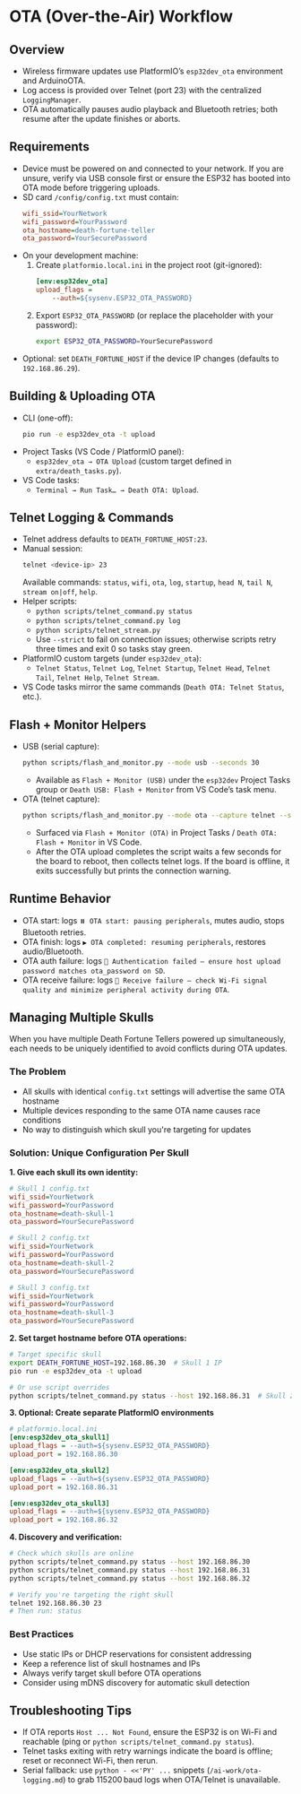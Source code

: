 # OTA (Over-the-Air) Workflow

## Overview
- Wireless firmware updates use PlatformIO’s `esp32dev_ota` environment and ArduinoOTA.
- Log access is provided over Telnet (port 23) with the centralized `LoggingManager`.
- OTA automatically pauses audio playback and Bluetooth retries; both resume after the update finishes or aborts.

## Requirements
- Device must be powered on and connected to your network. If you are unsure, verify via USB console first or ensure the ESP32 has booted into OTA mode before triggering uploads.
- SD card `/config/config.txt` must contain:
  ```ini
  wifi_ssid=YourNetwork
  wifi_password=YourPassword
  ota_hostname=death-fortune-teller
  ota_password=YourSecurePassword
  ```
- On your development machine:
  1. Create `platformio.local.ini` in the project root (git-ignored):
     ```ini
     [env:esp32dev_ota]
     upload_flags =
         --auth=${sysenv.ESP32_OTA_PASSWORD}
     ```
  2. Export `ESP32_OTA_PASSWORD` (or replace the placeholder with your password):
     ```bash
     export ESP32_OTA_PASSWORD=YourSecurePassword
     ```
- Optional: set `DEATH_FORTUNE_HOST` if the device IP changes (defaults to `192.168.86.29`).

## Building & Uploading OTA
- CLI (one-off):
  ```bash
  pio run -e esp32dev_ota -t upload
  ```
- Project Tasks (VS Code / PlatformIO panel):
  - `esp32dev_ota → OTA Upload` (custom target defined in `extra/death_tasks.py`).
- VS Code tasks:
  - `Terminal → Run Task… → Death OTA: Upload`.

## Telnet Logging & Commands
- Telnet address defaults to `DEATH_FORTUNE_HOST:23`.
- Manual session:
  ```bash
  telnet <device-ip> 23
  ```
  Available commands: `status`, `wifi`, `ota`, `log`, `startup`, `head N`, `tail N`, `stream on|off`, `help`.
- Helper scripts:
  - `python scripts/telnet_command.py status`
  - `python scripts/telnet_command.py log`
  - `python scripts/telnet_stream.py`
  - Use `--strict` to fail on connection issues; otherwise scripts retry three times and exit 0 so tasks stay green.
- PlatformIO custom targets (under `esp32dev_ota`):
  - `Telnet Status`, `Telnet Log`, `Telnet Startup`, `Telnet Head`, `Telnet Tail`, `Telnet Help`, `Telnet Stream`.
- VS Code tasks mirror the same commands (`Death OTA: Telnet Status`, etc.).

## Flash + Monitor Helpers
- USB (serial capture):
  ```bash
  python scripts/flash_and_monitor.py --mode usb --seconds 30
  ```
  - Available as `Flash + Monitor (USB)` under the `esp32dev` Project Tasks group or `Death USB: Flash + Monitor` from VS Code’s task menu.
- OTA (telnet capture):
  ```bash
  python scripts/flash_and_monitor.py --mode ota --capture telnet --seconds 30 --delay-after-flash 8
  ```
  - Surfaced via `Flash + Monitor (OTA)` in Project Tasks / `Death OTA: Flash + Monitor` in VS Code.
  - After the OTA upload completes the script waits a few seconds for the board to reboot, then collects telnet logs. If the board is offline, it exits successfully but prints the connection warning.

## Runtime Behavior
- OTA start: logs `⏸️ OTA start: pausing peripherals`, mutes audio, stops Bluetooth retries.
- OTA finish: logs `▶️ OTA completed: resuming peripherals`, restores audio/Bluetooth.
- OTA auth failure: logs `🔐 Authentication failed – ensure host upload password matches ota_password on SD`.
- OTA receive failure: logs `📶 Receive failure – check Wi-Fi signal quality and minimize peripheral activity during OTA`.

## Managing Multiple Skulls

When you have multiple Death Fortune Tellers powered up simultaneously, each needs to be uniquely identified to avoid conflicts during OTA updates.

### The Problem
- All skulls with identical `config.txt` settings will advertise the same OTA hostname
- Multiple devices responding to the same OTA name causes race conditions
- No way to distinguish which skull you're targeting for updates

### Solution: Unique Configuration Per Skull

**1. Give each skull its own identity:**
```ini
# Skull 1 config.txt
wifi_ssid=YourNetwork
wifi_password=YourPassword
ota_hostname=death-skull-1
ota_password=YourSecurePassword

# Skull 2 config.txt  
wifi_ssid=YourNetwork
wifi_password=YourPassword
ota_hostname=death-skull-2
ota_password=YourSecurePassword

# Skull 3 config.txt
wifi_ssid=YourNetwork
wifi_password=YourPassword
ota_hostname=death-skull-3
ota_password=YourSecurePassword
```

**2. Set target hostname before OTA operations:**
```bash
# Target specific skull
export DEATH_FORTUNE_HOST=192.168.86.30  # Skull 1 IP
pio run -e esp32dev_ota -t upload

# Or use script overrides
python scripts/telnet_command.py status --host 192.168.86.31  # Skull 2
```

**3. Optional: Create separate PlatformIO environments**
```ini
# platformio.local.ini
[env:esp32dev_ota_skull1]
upload_flags = --auth=${sysenv.ESP32_OTA_PASSWORD}
upload_port = 192.168.86.30

[env:esp32dev_ota_skull2]  
upload_flags = --auth=${sysenv.ESP32_OTA_PASSWORD}
upload_port = 192.168.86.31

[env:esp32dev_ota_skull3]
upload_flags = --auth=${sysenv.ESP32_OTA_PASSWORD}
upload_port = 192.168.86.32
```

**4. Discovery and verification:**
```bash
# Check which skulls are online
python scripts/telnet_command.py status --host 192.168.86.30
python scripts/telnet_command.py status --host 192.168.86.31  
python scripts/telnet_command.py status --host 192.168.86.32

# Verify you're targeting the right skull
telnet 192.168.86.30 23
# Then run: status
```

### Best Practices
- Use static IPs or DHCP reservations for consistent addressing
- Keep a reference list of skull hostnames and IPs
- Always verify target skull before OTA operations
- Consider using mDNS discovery for automatic skull detection

## Troubleshooting Tips
- If OTA reports `Host ... Not Found`, ensure the ESP32 is on Wi-Fi and reachable (ping or `python scripts/telnet_command.py status`).
- Telnet tasks exiting with retry warnings indicate the board is offline; reset or reconnect Wi-Fi, then rerun.
- Serial fallback: use `python - <<'PY' ...` snippets (`/ai-work/ota-logging.md`) to grab 115200 baud logs when OTA/Telnet is unavailable.
